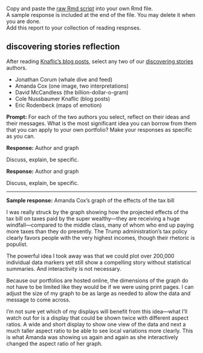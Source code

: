 
<br> Copy and paste the [raw Rmd script](video-reflection-1.Rmd) into
your own Rmd file.  
A sample response is included at the end of the file. You may delete it
when you are done.  
Add this report to your collection of reading respnses.

## discovering stories reflection

After reading [Knaflic’s blog
posts](https://github.com/DSR-RHIT/me447-visualizing-data/blob/master/cm/cm403-rhetoric-discovering-stories.md#reading),
select any two of our [discovering
stories](https://github.com/DSR-RHIT/me447-visualizing-data/blob/master/cm/cm403-rhetoric-discovering-stories.md#discovering-stories)
authors.

  - Jonathan Corum (whale dive and feed)  
  - Amanda Cox (one image, two interpretations)  
  - David McCandless (the billion-dollar-o-gram)  
  - Cole Nussbaumer Knaflic (blog posts)  
  - Eric Rodenbeck (maps of emotion)

**Prompt:** For each of the two authors you select, reflect on their
ideas and their messages. What is the most significant idea you can
borrow from them that you can apply to your own portfolio? Make your
responses as specific as you can.

**Response:** Author and graph

Discuss, explain, be specific.

**Response:** Author and graph

Discuss, explain, be specific.

-----

**Sample response:** Amanda Cox’s graph of the effects of the tax bill

I was really struck by the graph showing how the projected effects of
the tax bill on taxes paid by the super wealthy—they are receiving a
huge windfall—compared to the middle class, many of whom who end up
paying more taxes than they do presently. The Trump administration’s tax
policy clearly favors people with the very highest incomes, though their
rhetoric is populist.

The powerful idea I took away was that we could plot over 200,000
individual data markers yet still show a compelling story without
statistical summaries. And interactivity is not necessary.

Because our portfolios are hosted online, the dimensions of the graph do
not have to be limited like they would be if we were using print pages.
I can adjust the size of my graph to be as large as needed to allow the
data and message to come across.

I’m not sure yet which of my displays will benefit from this idea—what
I’ll watch out for is a display that could be shown twice with
different aspect ratios. A wide and short display to show one view of
the data and next a much taller aspect ratio to be able to see local
variations more clearly. This is what Amanda was showing us again and
again as she interactively changed the aspect ratio of her graph.
